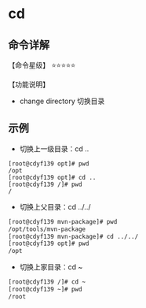 # cd



## 命令详解

【命令星级】 ⭐⭐⭐⭐⭐



【功能说明】 

- change directory  切换目录



## 示例



- 切换上一级目录：cd ..

```shell
[root@cdyf139 opt]# pwd
/opt
[root@cdyf139 opt]# cd ..
[root@cdyf139 /]# pwd
/
```

- 切换上父目录：cd ../../

```sh
[root@cdyf139 mvn-package]# pwd
/opt/tools/mvn-package
[root@cdyf139 mvn-package]# cd ../../
[root@cdyf139 opt]# pwd
/opt
```

- 切换上家目录：cd ~

```sh
[root@cdyf139 /]# cd ~
[root@cdyf139 ~]# pwd
/root
```

